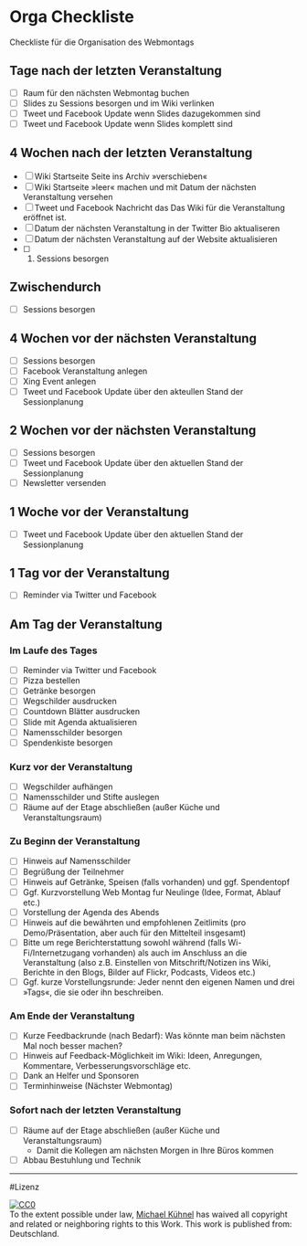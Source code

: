 # Orga Checkliste
Checkliste für die Organisation des Webmontags

## Tage nach der letzten Veranstaltung

- [ ] Raum für den nächsten Webmontag buchen
- [ ] Slides zu Sessions besorgen und im Wiki verlinken
- [ ] Tweet und Facebook Update wenn Slides dazugekommen sind
- [ ] Tweet und Facebook Update wenn Slides komplett sind

## 4 Wochen nach der letzten Veranstaltung

- [ ] Wiki Startseite Seite ins Archiv »verschieben«
- [ ] Wiki Startseite »leer« machen und mit Datum der nächsten Veranstaltung versehen
- [ ] Tweet und Facebook Nachricht das Das Wiki für die Veranstaltung eröffnet ist.
- [ ] Datum der nächsten Veranstaltung in der Twitter Bio aktualiseren
- [ ] Datum der nächsten Veranstaltung auf der Website aktualisieren
- [ ] 1. Sessions besorgen 

## Zwischendurch

- [ ] Sessions besorgen 

## 4 Wochen vor der nächsten Veranstaltung
 
- [ ] Sessions besorgen  
- [ ] Facebook Veranstaltung anlegen
- [ ] Xing Event anlegen
- [ ] Tweet und Facebook Update über den akteullen Stand der Sessionplanung

## 2 Wochen vor der nächsten Veranstaltung
- [ ] Sessions besorgen
- [ ] Tweet und Facebook Update über den aktuellen Stand der Sessionplanung
- [ ] Newsletter versenden

## 1 Woche vor der Veranstaltung
- [ ] Tweet und Facebook Update über den aktuellen Stand der Sessionplanung

## 1 Tag vor der Veranstaltung 
- [ ] Reminder via Twitter und Facebook

## Am Tag der Veranstaltung

### Im Laufe des Tages
- [ ] Reminder via Twitter und Facebook
- [ ] Pizza bestellen
- [ ] Getränke besorgen
- [ ] Wegschilder ausdrucken
- [ ] Countdown Blätter ausdrucken
- [ ] Slide mit Agenda aktualisieren
- [ ] Namensschilder besorgen
- [ ] Spendenkiste besorgen

### Kurz vor der Veranstaltung
- [ ] Wegschilder aufhängen
- [ ] Namensschilder und Stifte auslegen
- [ ] Räume auf der Etage abschließen (außer Küche und Veranstaltungsraum)
 
### Zu Beginn der Veranstaltung
- [ ] Hinweis auf Namensschilder 
- [ ] Begrüßung der Teilnehmer
- [ ] Hinweis auf Getränke, Speisen (falls vorhanden) und ggf. Spendentopf 
- [ ] Ggf. Kurzvorstellung Web Montag fur Neulinge (Idee, Format, Ablauf etc.)
- [ ] Vorstellung der Agenda des Abends
- [ ] Hinweis auf die bewährten und empfohlenen Zeitlimits (pro Demo/Präsentation, aber auch für den Mittelteil insgesamt)
- [ ] Bitte um rege Berichterstattung sowohl während (falls Wi-Fi/Internetzugang vorhanden) als auch im Anschluss an die Veranstaltung (also z.B. Einstellen von Mitschrift/Notizen ins Wiki, Berichte in den Blogs, Bilder auf Flickr, Podcasts, Videos etc.)
- [ ] Ggf. kurze Vorstellungsrunde: Jeder nennt den eigenen Namen und drei »Tags«, die sie oder ihn beschreiben.

### Am Ende der Veranstaltung
- [ ] Kurze Feedbackrunde (nach Bedarf): Was könnte man beim nächsten Mal noch besser machen?
- [ ] Hinweis auf Feedback-Möglichkeit im Wiki: Ideen, Anregungen, Kommentare, Verbesserungsvorschläge etc.
- [ ] Dank an Helfer und Sponsoren 
- [ ] Terminhinweise (Nächster Webmontag) 

### Sofort nach der letzten Veranstaltung

- [ ] Räume auf der Etage abschließen (außer Küche und Veranstaltungsraum)
	- Damit die Kollegen am nächsten Morgen in Ihre Büros kommen 
- [ ] Abbau Bestuhlung und Technik

----

#Lizenz
<p xmlns:dct="http://purl.org/dc/terms/" xmlns:vcard="http://www.w3.org/2001/vcard-rdf/3.0#">
  <a rel="license"
     href="http://creativecommons.org/publicdomain/zero/1.0/deed.de">
    <img src="http://i.creativecommons.org/p/zero/1.0/88x31.png" style="border-style: none;" alt="CC0" />
  </a>
  <br />
  To the extent possible under law,
  <a rel="dct:publisher"
     href="www.michael-kuehnel.de">
    <span property="dct:title">Michael Kühnel</span></a>
  has waived all copyright and related or neighboring rights to
  this Work.
This work is published from:
<span property="vcard:Country" datatype="dct:ISO3166"
      content="DE" about="www.michael-kuehnel.de">
  Deutschland</span>.
</p>

